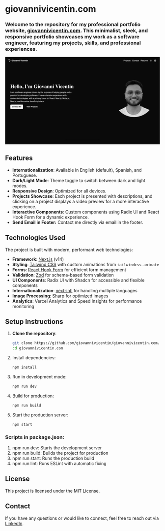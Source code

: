 # giovannivicentin.com

### Welcome to the repository for my professional portfolio website, [giovannivicentin.com](https://giovannivicentin.com). This minimalist, sleek, and responsive portfolio showcases my work as a software engineer, featuring my projects, skills, and professional experiences.

![Portfolio Preview](public/images/projects/portfolio.png)



## Features

- **Internationalization**: Available in English (default), Spanish, and Portuguese.
- **Dark/Light Mode**: Theme toggle to switch between dark and light modes.
- **Responsive Design**: Optimized for all devices.
- **Projects Showcase**: Each project is presented with descriptions, and clicking on a project displays a video preview for a more interactive experience.
- **Interactive Components**: Custom components using Radix UI and React Hook Form for a dynamic experience.
- **Send Email in Footer:** Contact me directly via email in the footer.

## Technologies Used

The project is built with modern, performant web technologies:

- **Framework**: [Next.js](https://nextjs.org/) (v14)
- **Styling**: [Tailwind CSS](https://tailwindcss.com/) with custom animations from `tailwindcss-animate`
- **Forms**: [React Hook Form](https://react-hook-form.com/) for efficient form management
- **Validation**: [Zod](https://zod.dev/) for schema-based form validation
- **UI Components**: Radix UI with Shadcn for accessible and flexible components
- **Internationalization**: [next-intl](https://next-intl.vercel.app/) for handling multiple languages
- **Image Processing**: [Sharp](https://sharp.pixelplumbing.com/) for optimized images
- **Analytics**: Vercel Analytics and Speed Insights for performance monitoring

## Setup Instructions

1. **Clone the repository**:
	```bash
	git clone https://github.com/giovannivicentin/giovannivicentin.com.git
	cd giovannivicentin.com
	```

2.	Install dependencies:
	```bash
	npm install
	```

3.	Run in development mode:
	```bash
	npm run dev
	```

4.	Build for production:
	```bash
	npm run build
	```

5.	Start the production server:
	```bash
	npm start
	```

### Scripts in package.json:

1. 	npm run dev: Starts the development server
2. 	npm run build: Builds the project for production
3. npm run start: Runs the production build
4. npm run lint: Runs ESLint with automatic fixing

## License

This project is licensed under the MIT License.

## Contact

If you have any questions or would like to connect, feel free to reach out via [LinkedIn](https://www.linkedin.com/in/giovannivicentin/).
